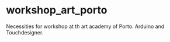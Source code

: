 # workshop_art_porto
Necessities for workshop at th art academy of Porto. Arduino and Touchdesigner.
